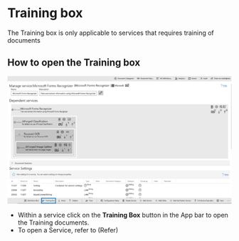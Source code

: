 # Training box

The Training box is only applicable to services that requires training of documents

## How to open the Training box

![](<../.gitbook/assets/78 (1).png>)

* Within a service click on the **Training Box** button in the App bar to open the Training documents.
* To open a Service, refer to (Refer)
